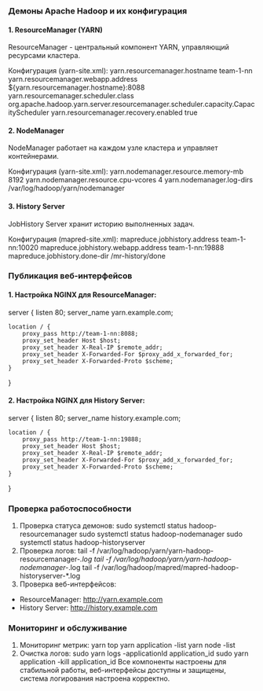 ### Демоны Apache Hadoop и их конфигурация

#### 1. ResourceManager (YARN)
ResourceManager - центральный компонент YARN, управляющий ресурсами кластера.

Конфигурация (yarn-site.xml):
<configuration>
    <!-- Основные настройки ResourceManager -->
    <property>
        <name>yarn.resourcemanager.hostname</name>
        <value>team-1-nn</value>
    </property>
    <property>
        <name>yarn.resourcemanager.webapp.address</name>
        <value>${yarn.resourcemanager.hostname}:8088</value>
    </property>
    <!-- Настройки планировщика -->
    <property>
        <name>yarn.resourcemanager.scheduler.class</name>
        <value>org.apache.hadoop.yarn.server.resourcemanager.scheduler.capacity.CapacityScheduler</value>
    </property>
    <!-- Настройки восстановления -->
    <property>
        <name>yarn.resourcemanager.recovery.enabled</name>
        <value>true</value>
    </property>
</configuration>
#### 2. NodeManager
NodeManager работает на каждом узле кластера и управляет контейнерами.

Конфигурация (yarn-site.xml):
<configuration>
    <!-- Настройки NodeManager -->
    <property>
        <name>yarn.nodemanager.resource.memory-mb</name>
        <value>8192</value>
    </property>
    <property>
        <name>yarn.nodemanager.resource.cpu-vcores</name>
        <value>4</value>
    </property>
    <!-- Логирование -->
    <property>
        <name>yarn.nodemanager.log-dirs</name>
        <value>/var/log/hadoop/yarn/nodemanager</value>
    </property>
</configuration>
#### 3. History Server
JobHistory Server хранит историю выполненных задач.

Конфигурация (mapred-site.xml):
<configuration>
    <!-- История задач -->
    <property>
        <name>mapreduce.jobhistory.address</name>
        <value>team-1-nn:10020</value>
    </property>
    <property>
        <name>mapreduce.jobhistory.webapp.address</name>
        <value>team-1-nn:19888</value>
    </property>
    <!-- Хранение истории -->
    <property>
        <name>mapreduce.jobhistory.done-dir</name>
        <value>/mr-history/done</value>
    </property>
</configuration>
### Публикация веб-интерфейсов

#### 1. Настройка NGINX для ResourceManager:
server {
    listen 80;
    server_name yarn.example.com;

    location / {
        proxy_pass http://team-1-nn:8088;
        proxy_set_header Host $host;
        proxy_set_header X-Real-IP $remote_addr;
        proxy_set_header X-Forwarded-For $proxy_add_x_forwarded_for;
        proxy_set_header X-Forwarded-Proto $scheme;
    }
}
#### 2. Настройка NGINX для History Server:
server {
    listen 80;
    server_name history.example.com;

    location / {
        proxy_pass http://team-1-nn:19888;
        proxy_set_header Host $host;
        proxy_set_header X-Real-IP $remote_addr;
        proxy_set_header X-Forwarded-For $proxy_add_x_forwarded_for;
        proxy_set_header X-Forwarded-Proto $scheme;
    }
}
### Проверка работоспособности

1. Проверка статуса демонов:
sudo systemctl status hadoop-resourcemanager
sudo systemctl status hadoop-nodemanager
sudo systemctl status hadoop-historyserver
2. Проверка логов:
tail -f /var/log/hadoop/yarn/yarn-hadoop-resourcemanager-*.log
tail -f /var/log/hadoop/yarn/yarn-hadoop-nodemanager-*.log
tail -f /var/log/hadoop/mapred/mapred-hadoop-historyserver-*.log
3. Проверка веб-интерфейсов:
- ResourceManager: http://yarn.example.com
- History Server: http://history.example.com

### Мониторинг и обслуживание

1. Мониторинг метрик:
yarn top
yarn application -list
yarn node -list
2. Очистка логов:
sudo yarn logs -applicationId application_id
sudo yarn application -kill application_id
Все компоненты настроены для стабильной работы, веб-интерфейсы доступны и защищены, система логирования настроена корректно.


